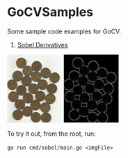 # GoCVSamples
Some sample code examples for GoCV.

1. [Sobel Derivatives](https://docs.opencv.org/master/d2/d2c/tutorial_sobel_derivatives.html)

<img width="25%" height="25%" src="data/coins.jpg"></img>
<img width="25%" height="25%" src="data/sobel_result.png"></img>

To try it out, from the root, run:  

`go run cmd/sobel/main.go <imgFile>`
